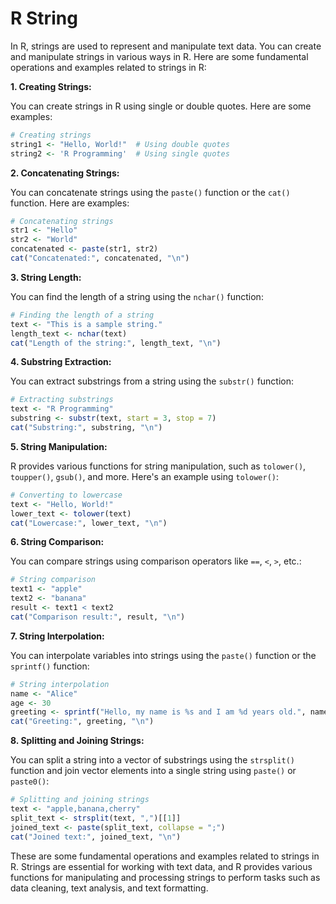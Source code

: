 # R String 
In R, strings are used to represent and manipulate text data. You can create and manipulate strings in various ways in R. Here are some fundamental operations and examples related to strings in R:

**1. Creating Strings:**

You can create strings in R using single or double quotes. Here are some examples:

```R
# Creating strings
string1 <- "Hello, World!"  # Using double quotes
string2 <- 'R Programming'  # Using single quotes
```

**2. Concatenating Strings:**

You can concatenate strings using the `paste()` function or the `cat()` function. Here are examples:

```R
# Concatenating strings
str1 <- "Hello"
str2 <- "World"
concatenated <- paste(str1, str2)
cat("Concatenated:", concatenated, "\n")
```

**3. String Length:**

You can find the length of a string using the `nchar()` function:

```R
# Finding the length of a string
text <- "This is a sample string."
length_text <- nchar(text)
cat("Length of the string:", length_text, "\n")
```

**4. Substring Extraction:**

You can extract substrings from a string using the `substr()` function:

```R
# Extracting substrings
text <- "R Programming"
substring <- substr(text, start = 3, stop = 7)
cat("Substring:", substring, "\n")
```

**5. String Manipulation:**

R provides various functions for string manipulation, such as `tolower()`, `toupper()`, `gsub()`, and more. Here's an example using `tolower()`:

```R
# Converting to lowercase
text <- "Hello, World!"
lower_text <- tolower(text)
cat("Lowercase:", lower_text, "\n")
```

**6. String Comparison:**

You can compare strings using comparison operators like `==`, `<`, `>`, etc.:

```R
# String comparison
text1 <- "apple"
text2 <- "banana"
result <- text1 < text2
cat("Comparison result:", result, "\n")
```

**7. String Interpolation:**

You can interpolate variables into strings using the `paste()` function or the `sprintf()` function:

```R
# String interpolation
name <- "Alice"
age <- 30
greeting <- sprintf("Hello, my name is %s and I am %d years old.", name, age)
cat("Greeting:", greeting, "\n")
```

**8. Splitting and Joining Strings:**

You can split a string into a vector of substrings using the `strsplit()` function and join vector elements into a single string using `paste()` or `paste0()`:

```R
# Splitting and joining strings
text <- "apple,banana,cherry"
split_text <- strsplit(text, ",")[[1]]
joined_text <- paste(split_text, collapse = ";")
cat("Joined text:", joined_text, "\n")
```

These are some fundamental operations and examples related to strings in R. Strings are essential for working with text data, and R provides various functions for manipulating and processing strings to perform tasks such as data cleaning, text analysis, and text formatting.